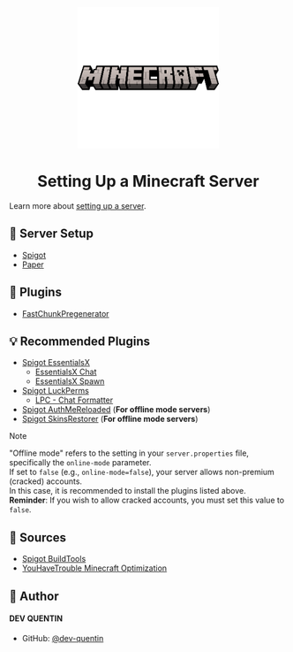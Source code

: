 <p align="center">
    <img src="minecraft-banner.png" alt="MINECRAFT" width="256">
</p>

<h1 align="center">Setting Up a Minecraft Server</h1>

Learn more about [setting up a server](https://minecraft.wiki/w/Tutorials/Setting_up_a_server).

## 📌 Server Setup

- [Spigot](Spigot.md)
- [Paper](Paper.md)

## 🔩 Plugins

- [FastChunkPregenerator](FastChunkPregenerator.md)

## 💡 Recommended Plugins

- [Spigot EssentialsX](https://www.spigotmc.org/resources/essentialsx.9089/)
    - [EssentialsX Chat](https://essentialsx.net/downloads.html)
    - [EssentialsX Spawn](https://essentialsx.net/downloads.html)
- [Spigot LuckPerms](https://www.spigotmc.org/resources/luckperms.28140/)
    - [LPC - Chat Formatter](https://www.spigotmc.org/resources/lpc-chat-formatter-1-7-10-1-20.68965/)
- [Spigot AuthMeReloaded](https://www.spigotmc.org/resources/authmereloaded.6269/) (**For offline mode servers**)
- [Spigot SkinsRestorer](https://www.spigotmc.org/resources/skinsrestorer.2124/) (**For offline mode servers**)

> [!NOTE]
> "Offline mode" refers to the setting in your `server.properties` file, specifically the `online-mode` parameter.  
> If set to `false` (e.g., `online-mode=false`), your server allows non-premium (cracked) accounts.  
> In this case, it is recommended to install the plugins listed above.  
> **Reminder**: If you wish to allow cracked accounts, you must set this value to `false`.

## 🧐 Sources

- [Spigot BuildTools](https://www.spigotmc.org/wiki/buildtools/)
- [YouHaveTrouble Minecraft Optimization](https://github.com/YouHaveTrouble/minecraft-optimization)

## 🙇 Author

#### DEV QUENTIN
- GitHub: [@dev-quentin](https://github.com/dev-quentin)